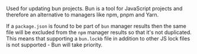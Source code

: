 Used for updating bun projects.
Bun is a tool for JavaScript projects and therefore an alternative to managers like npm, pnpm and Yarn.

If a `package.json` is found to be part of `bun` manager results then the same file will be excluded from the `npm` manager results so that it's not duplicated.
This means that supporting a `bun.lockb` file in addition to other JS lock files is not supported - Bun will take priority.
